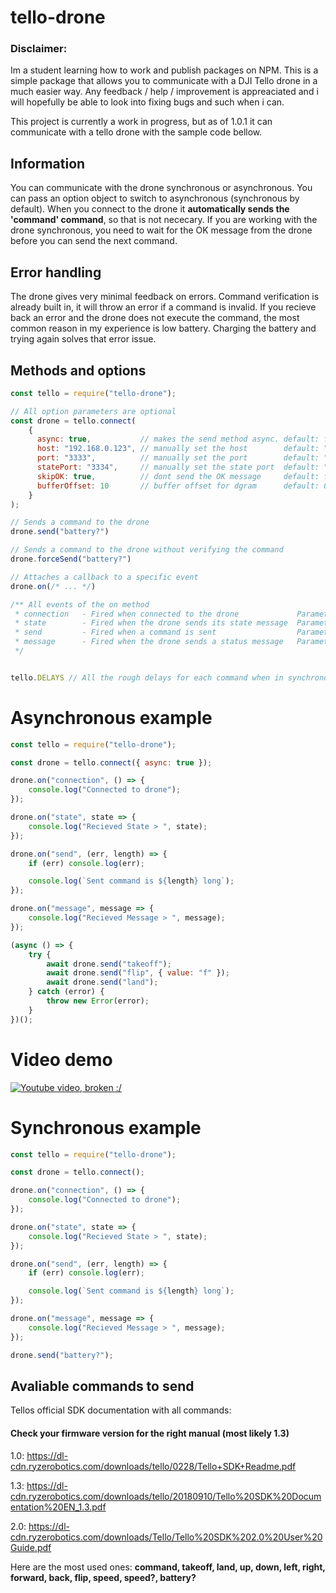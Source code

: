 # tello-drone

### Disclaimer:

Im a student learning how to work and publish packages on NPM. This is a simple package that allows you to communicate with a DJI Tello drone in a much easier way. Any feedback / help / improvement is appreaciated and i will hopefully be able to look into fixing bugs and such when i can.

This project is currently a work in progress, but as of 1.0.1 it can communicate with a tello drone with the sample code bellow.

## Information

You can communicate with the drone synchronous or asynchronous. You can pass an option object to switch to asynchronous (synchronous by default). When you connect to the drone it **automatically sends the 'command' command**, so that is not nececary. If you are working with the drone synchronous, you need to wait for the OK message from the drone before you can send the next command.

## Error handling

The drone gives very minimal feedback on errors. Command verification is already built in, it will throw an error if a command is invalid.
If you recieve back an error and the drone does not execute the command, the most common reason in my experience is low battery.
Charging the battery and trying again solves that error issue.

## Methods and options

```js
const tello = require("tello-drone");

// All option parameters are optional
const drone = tello.connect(
    {
      async: true,           // makes the send method async. default: false
      host: "192.168.0.123", // manually set the host        default: "192.168.10.1"
      port: "3333",          // manually set the port        default: "8889"
      statePort: "3334",     // manually set the state port  default: "8890"
      skipOK: true,          // dont send the OK message     default: false
      bufferOffset: 10       // buffer offset for dgram      default: 0
    }
);

// Sends a command to the drone
drone.send("battery?")

// Sends a command to the drone without verifying the command
drone.forceSend("battery?")

// Attaches a callback to a specific event
drone.on(/* ... */)

/** All events of the on method
 * connection   - Fired when connected to the drone             Parameters: []
 * state        - Fired when the drone sends its state message  Parameters: [stateObject, udpConnection]
 * send         - Fired when a command is sent                  Parameters: [error, messageLength]
 * message      - Fired when the drone sends a status message   Parameters: [message, udpConnection]
 */


tello.DELAYS // All the rough delays for each command when in synchronous mode

```

# Asynchronous example

```js
const tello = require("tello-drone");

const drone = tello.connect({ async: true });

drone.on("connection", () => {
    console.log("Connected to drone");
});

drone.on("state", state => {
    console.log("Recieved State > ", state);
});

drone.on("send", (err, length) => {
    if (err) console.log(err);

    console.log(`Sent command is ${length} long`);
});

drone.on("message", message => {
    console.log("Recieved Message > ", message);
});

(async () => {
    try {
        await drone.send("takeoff");
        await drone.send("flip", { value: "f" });
        await drone.send("land");
    } catch (error) {
        throw new Error(error);
    }
})();
```

# Video demo

[![Youtube video, broken :/](http://img.youtube.com/vi/pxh4rlVNd4E/0.jpg)](http://www.youtube.com/watch?v=pxh4rlVNd4E "NPM tello-drone v2.0.0 demo")

# Synchronous example

```js
const tello = require("tello-drone");

const drone = tello.connect();

drone.on("connection", () => {
    console.log("Connected to drone");
});

drone.on("state", state => {
    console.log("Recieved State > ", state);
});

drone.on("send", (err, length) => {
    if (err) console.log(err);

    console.log(`Sent command is ${length} long`);
});

drone.on("message", message => {
    console.log("Recieved Message > ", message);
});

drone.send("battery?");
```

## Avaliable commands to send

Tellos official SDK documentation with all commands:

#### Check your firmware version for the right manual (most likely 1.3)

1.0: https://dl-cdn.ryzerobotics.com/downloads/tello/0228/Tello+SDK+Readme.pdf

1.3: https://dl-cdn.ryzerobotics.com/downloads/tello/20180910/Tello%20SDK%20Documentation%20EN_1.3.pdf

2.0: https://dl-cdn.ryzerobotics.com/downloads/Tello/Tello%20SDK%202.0%20User%20Guide.pdf

Here are the most used ones:
**command, takeoff, land, up, down, left, right, forward, back, flip, speed, speed?, battery?**

